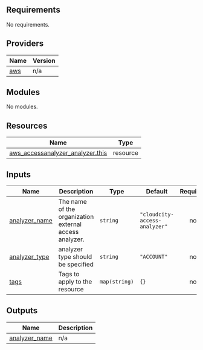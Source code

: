 <!-- BEGIN_TF_DOCS -->
## Requirements

No requirements.

## Providers

| Name | Version |
|------|---------|
| <a name="provider_aws"></a> [aws](#provider\_aws) | n/a |

## Modules

No modules.

## Resources

| Name | Type |
|------|------|
| [aws_accessanalyzer_analyzer.this](https://registry.terraform.io/providers/hashicorp/aws/latest/docs/resources/accessanalyzer_analyzer) | resource |

## Inputs

| Name | Description | Type | Default | Required |
|------|-------------|------|---------|:--------:|
| <a name="input_analyzer_name"></a> [analyzer\_name](#input\_analyzer\_name) | The name of the organization external access analyzer. | `string` | `"cloudcity-access-analyzer"` | no |
| <a name="input_analyzer_type"></a> [analyzer\_type](#input\_analyzer\_type) | analyzer type should be specified | `string` | `"ACCOUNT"` | no |
| <a name="input_tags"></a> [tags](#input\_tags) | Tags to apply to the resource | `map(string)` | `{}` | no |

## Outputs

| Name | Description |
|------|-------------|
| <a name="output_analyzer_name"></a> [analyzer\_name](#output\_analyzer\_name) | n/a |
<!-- END_TF_DOCS -->